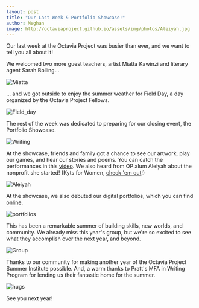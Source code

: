 ```yaml
---
layout: post
title: "Our Last Week & Portfolio Showcase!"
author: Meghan
image: http://octaviaproject.github.io/assets/img/photos/Aleiyah.jpg 
---
```

Our last week at the Octavia Project was busier than ever, and we want to tell you all about it!

We welcomed two more guest teachers, artist Miatta Kawinzi and literary agent Sarah Bolling...

<!--more-->

![Miatta](http://octaviaproject.github.io/assets/img/photos/Miatta.jpg)

... and we got outside to enjoy the summer weather for Field Day, a day organized by the Octavia Project Fellows.

![Field_day](http://octaviaproject.github.io/assets/img/photos/Field_day.jpg)

The rest of the week was dedicated to preparing for our closing event, the Portfolio Showcase.

![Writing](http://octaviaproject.github.io/assets/img/photos/Writing.jpg)

At the showcase, friends and family got a chance to see our artwork, play our games, and hear our stories and poems. 
You can catch the performances in this [video](https://www.facebook.com/octaviaprojectnyc/videos/1656641381128670/"target="_blank"). 
We also heard from OP alum Aleiyah about the nonprofit she started! (Kyts for Women, 
[check 'em out](https://www.instagram.com/kytsforwomen/)!)

![Aleiyah](http://octaviaproject.github.io/assets/img/photos/Aleiyah.jpg)

At the showcase, we also debuted our digital portfolios, which you can find [online](http://portfolios.octaviaproject.org/).

![portfolios](http://octaviaproject.github.io/assets/img/photos/portfolios.png)

This has been a remarkable summer of building skills, new worlds, and community. We already miss this year's group, 
but we're so excited to see what they accomplish over the next year, and beyond.

![Group](http://octaviaproject.github.io/assets/img/photos/Group.jpg)

Thanks to our community for making another year of the Octavia Project Summer Institute possible. And, a warm thanks to 
Pratt's MFA in Writing Program for lending us their fantastic home for the summer.

![hugs](http://octaviaproject.github.io/assets/img/photos/hugs.jpg)

See you next year!
